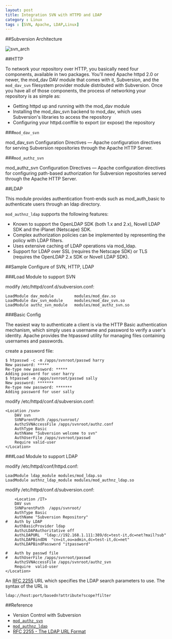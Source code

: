 ```yaml
---
layout: post
title: Integration SVN with HTTPD and LDAP
category : Linux
tags : [SVN, Apache, LDAP,Linux]
---
```


##Subversion Architecture

![svn_arch](http://dylanninin.com/assets/themes/images/2013/svn_architecture.png)

##HTTP

To network your repository over HTTP, you basically need four components, available in two packages. You'll need Apache httpd 2.0 or newer, the mod_dav DAV module that comes with it, Subversion, and the `mod_dav_svn` filesystem provider module distributed with Subversion. Once you have all of those components, the process of networking your repository is as simple as:
 
* Getting httpd up and running with the mod_dav module
* Installing the mod_dav_svn backend to mod_dav, which uses Subversion's libraries to access the repository
* Configuring your httpd.conffile to export (or expose) the repository

###`mod_dav_svn`

mod_dav_svn Configuration Directives — Apache configuration directives for serving Subversion repositories through the Apache
HTTP Server.

###`mod_authz_svn`

mod_authz_svn Configuration Directives — Apache configuration directives for configuring path-based authorization for Subversion repositories served through the Apache HTTP Server.

##LDAP 

This module provides authentication front-ends such as mod_auth_basic to authenticate users through an ldap directory.

`mod_authnz_ldap` supports the following features:

* Known to support the OpenLDAP SDK (both 1.x and 2.x), Novell LDAP SDK and the iPlanet (Netscape) SDK.
* Complex authorization policies can be implemented by representing the policy with LDAP filters.
* Uses extensive caching of LDAP operations via mod_ldap.
* Support for LDAP over SSL (requires the Netscape SDK) or TLS (requires the OpenLDAP 2.x SDK or Novell LDAP SDK).

##Sample Configure of SVN, HTTP, LDAP

###Load Module to support SVN

modify /etc/httpd/conf.d/subversion.conf:

	LoadModule dav_module         modules/mod_dav.so
	LoadModule dav_svn_module     modules/mod_dav_svn.so
	LoadModule authz_svn_module   modules/mod_authz_svn.so

###Basic Config

The easiest way to authenticate a client is via the HTTP Basic authentication mechanism, which simply uses a username and password to verify a user's identity. Apache provides the htpasswd utility for managing files containing usernames and passwords.

create a password file:

	$ htpasswd -c -m /apps/svnroot/passwd harry
	New password: *****
	Re-type new password: *****
	Adding password for user harry
	$ htpasswd -m /apps/svnroot/passwd sally
	New password: *******
	Re-type new password: *******
	Adding password for user sally
	
modify /etc/httpd/conf.d/subversion.conf:

	<Location /svn>
		DAV svn
		SVNParentPath /apps/svnroot/
		AuthzSVNAccessFile /apps/svnroot/authz.conf
		AuthType Basic
		AuthName "Subversion welcome to svn"
		AuthUserFile /apps/svnroot/passwd
		Require valid-user
	</Location>

###Load Module to support LDAP

modify /etc/httpd/conf/httpd.conf:

	LoadModule ldap_module modules/mod_ldap.so
	LoadModule authnz_ldap_module modules/mod_authnz_ldap.so

modify /etc/httpd/conf.d/subversion.conf:
	
		<Location /IT>
		DAV svn
		SVNParentPath  /apps/svnroot/
		AuthType Basic
		AuthName "Subversion Repository"
	#   Auth by LDAP
		AuthBasicProvider ldap
		AuthzLDAPAuthoritative off
		AuthLDAPURL  "ldap://192.168.1.111:389/dc=test-it,dc=net?mail?sub"
		AuthLDAPBindDN  "cn=it,ou=admin,dc=test-it,dc=net"
		AuthLDAPBindPassword "itpassword"
	
	#   Auth by passwd file
	#	AuthUserFile /apps/svnroot/passwd
		AuthzSVNAccessFile /apps/svnroot/authz_svn
		Require  valid-user
	</Location>


An [RFC 2255](https://tools.ietf.org/html/rfc2255) URL which specifies the LDAP search parameters to use. The syntax of the URL is

	ldap://host:port/basedn?attribute?scope?filter

##Reference

* Version Control with Subversion
* [`mod_authz_svn`](http://svn.apache.org/repos/asf/subversion/trunk/subversion/mod_authz_svn/INSTALL)
* [`mod_authnz_ldap`](http://httpd.apache.org/docs/2.2/mod/mod_authnz_ldap.html)
* [RFC 2255 - The LDAP URL Format](https://tools.ietf.org/html/rfc2255)
